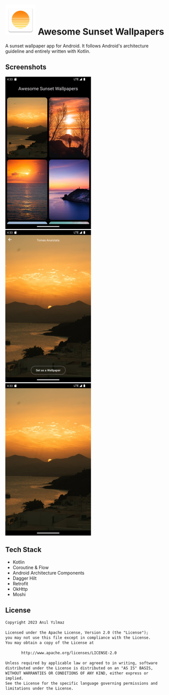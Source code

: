 <img src="/app/src/main/res/mipmap-xhdpi/ic_launcher.png"> Awesome Sunset Wallpapers
==================
A sunset wallpaper app for Android. It follows Android's architecture guideline and entirely written with Kotlin.

## Screenshots
<img src="/docs/images/wallpaper-list-screen.png" width="270"> <img src="/docs/images/wallpaper-detail-screen.png" width="270"> <img src="/docs/images/wallpaper-full-screen.png" width="270">

## Tech Stack
* Kotlin
* Coroutine & Flow
* Android Architecture Components
* Dagger Hilt
* Retrofit
* OkHttp
* Moshi

## License
```
Copyright 2023 Anıl Yılmaz

Licensed under the Apache License, Version 2.0 (the "License");
you may not use this file except in compliance with the License.
You may obtain a copy of the License at

       http://www.apache.org/licenses/LICENSE-2.0

Unless required by applicable law or agreed to in writing, software
distributed under the License is distributed on an "AS IS" BASIS,
WITHOUT WARRANTIES OR CONDITIONS OF ANY KIND, either express or implied.
See the License for the specific language governing permissions and
limitations under the License.
```

